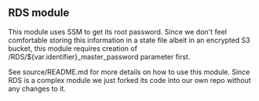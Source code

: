 ## RDS module

This module uses SSM to get its root password. Since we don't feel comfortable storing this information in a state file albeit in an encrypted S3 bucket, this module requires creation of /RDS/${var.identifier}_master_password parameter first.

See source/README.md for more details on how to use this module. Since RDS is a complex module we just forked its code into our own repo without any changes to it.
